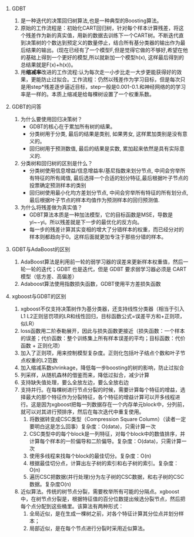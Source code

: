 1. GDBT
   1. 是一种迭代的决策回归树算法,也是一种典型的Boosting算法。
   2. 原始的工作流程是：初始化CART回归树，针对每个样本计算残差，将这个残差作为新的真实值，用新的数据去训练下一个CART树。不断迭代直到决策树的个数达到预定义的数量停止，结合所有基分类器的输出作为最后结果的输出。(现在已经有了一个模型F,但是觉得它做的不够好,希望在他的基础上得到一个更好的模型,所以就新加一个模型h(x), 这样最后得到的总结果就是F(x)+h(x))。
   3. 用**缩减率**改进的工作流程:认为每次走一小步比走一大步更能获得好的效果，更能防止过拟合。工作流程：仍然以残差作为学习目标，但是每次只是用step*残差逐步逼近目标，step一般是0.001-0.1.和神经网络的的学习率是一样的。本质上缩减是给每棵树设置了一个权重系数。

2. GDBT的问答
   1. 为什么要使用回归决策树？
      - GDBT的核心在于累加所有树的结果。
      - 分类树用于分类, 最后的结果是类别, 如果男女, 这样累加类别是没有意义的。
      - 回归树用于预测数值, 最后的结果是实数, 累加起来依然是具有实际意义的.
   2. 分类树和回归树的区别是什么？
      - 分类树使用信息增益/信息增益率/基尼指数来划分节点, 中间会穷举所有特征的所有阈值, 最后选择一个合适的划分特征,最后根据叶子节点的投票确定预测样本的类别
      - 回归树使用最小化均方差划分节点, 中间会穷举所有特征的所有划分点, 最后根据叶子节点的样本均值作为预测样本的回归预测值.
   3. 为什么将残差做为真实值？
      - GDBT算法本质是一种加法模型，它的目标函数是MSE，导数是yi~−yi。所以残差就是下一步的最优化的反方向。
      - 每一步的残差计算其实变相的增大了分错样本的权重，而已经分对的样本则都趋向于0。这样后面就更加专注于那些分错的样本。

3. GDBT与AdaBoost的区别
   1. AdaBoost算法是利用前一轮的弱学习器的误差来更新样本权重值，然后一轮一轮的迭代；GDBT 也是迭代，但是 GDBT 要求弱学习器必须是 CART 模型（低方差、高偏差）
   2. Adaboost算法使用指数损失函数，GDBT使用平方差损失函数

4. xgboost与GDBT的区别
   1. xgboost不仅支持决策树作为基分类器，还支持线性分类器（相当于引入L1 L2正则惩罚项的LR和线性回归，目标函数公式=误差平方和+正则项，似LR）
   2. loss函数用二阶泰勒展开，因此与损失函数更接近（损失函数：一个样本的误差；代价函数：整个训练集上所有样本误差的平均；目标函数：代价函数 + 正则化项）
   3. 加入了正则项，用来控制模型复杂度。正则化包括叶子结点个数和叶子节点权重的L2范数
   4. 加入缩减系数shrinkage，降低每一步boosting的树的影响，防止过拟合
   5. 列采样，从随机森林的借鉴而来，降低过拟合，减少计算
   6. 支持缺失值处理，要么全放左边，要么全放右边
   7. 支持并行。在每棵树进行节点分裂的时候，需要计算每个特征的增益，选择最大的那个特征作为分裂特征，各个特征的增益计算可以开多线程进行。这是因为xgboost把每一列数据存在一个内存单元block中，分列前，就可以对其进行预排序，然后在每次迭代中重复使用。
      1. 将数据转变成CSC类型（Compression Square Column）（读者一定要明白这是怎么回事）复杂度：O(data)，只需计算一次
      2. CSC类型中的每个block是一列特征，对每个block中的数值排序，并计算每个样本的一阶偏导和二阶偏导。复杂度：O(data)，只需计算一次
      3. 使用多线程来找每个block的最佳切分。复杂度：O(n)
      4. 根据最佳切分点，计算出左子树的索引和右子树的索引。复杂度：O(n)
      5. 遍历CSC把数据(并行处理)分为左子树的CSC数据，和右子树的CSC数据。复杂度O(n)
   8. 近似算法。传统的树节点分裂，需要枚举所有可能的分隔点。xgboost中，在树节点分裂是，根据特征值的百分位数提出候选分裂节点，然后把每个点分配到这些桶里。该算法有两种形式：
      1. 全局近似，是在生成一棵树之前，对各个特征计算其分位点并划分样本；
      2. 局部近似，是在每个节点进行分裂时采用近似算法。